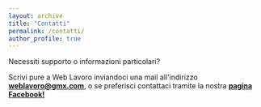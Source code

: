 ```yaml
---
layout: archive
title: "Contatti"
permalink: /contatti/
author_profile: true
---
```


Necessiti supporto o informazioni particolari? 

Scrivi pure a Web Lavoro inviandoci una mail all'indirizzo **weblavoro@gmx.com**, o se preferisci contattaci tramite la nostra [**pagina Facebook!**](https://www.facebook.com/weblavoro)